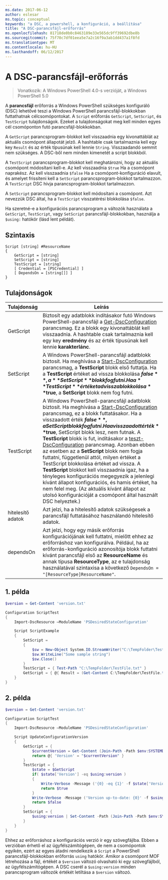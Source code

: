 ```yaml
---
ms.date: 2017-06-12
author: eslesar
ms.topic: conceptual
keywords: "a DSC, a powershell, a konfiguráció, a beállítása"
title: "A DSC-parancsfájl-erőforrás"
ms.openlocfilehash: 81718de0b0c8463189e33e565dc9ff39692dbe8b
ms.sourcegitcommit: 75f70c7df01eea5e7a2c16f9a3ab1dd437a1f8fd
ms.translationtype: MT
ms.contentlocale: hu-HU
ms.lasthandoff: 06/12/2017
---
```

# <a name="dsc-script-resource"></a>A DSC-parancsfájl-erőforrás

 
> Vonatkozik: A Windows PowerShell 4.0-s verzióját, a Windows PowerShell 5.0

A **parancsfájl** erőforrás a Windows PowerShell szükséges konfiguráló (DSC) lehetővé teszi a Windows PowerShell parancsfájl-blokkokban futtathatnak célcsomópontokat. A `Script` erőforrás `GetScript`, `SetScript`, és `TestScript` tulajdonságok. Ezeket a tulajdonságokat meg kell minden egyes cél csomóponton futó parancsfájl-blokkokban. 

A `GetScript` parancsprogram-blokkot kell visszaadnia egy kivonattáblát az aktuális csomópont állapotát jelző. A hashtable csak tartalmaznia kell egy key `Result` és az érték típusúnak kell lennie `String`. Visszaadandó semmit nem szükséges. A DSC-ből nem minden kimenetét a script blokkból.

A `TestScript` parancsprogram-blokkot kell meghatározni, hogy az aktuális csomópont módosítani kell-e. Az kell visszaadnia `$true` Ha a csomópont naprakész. Az kell visszaadnia `$false` Ha a csomópont-konfiguráció elavult, és amelyet frissíteni kell a `SetScript` parancsprogram-blokkot tartalmazzon. A `TestScript` DSC hívja parancsprogram-blokkot tartalmazzon.

A `SetScript` parancsprogram-blokkot kell módosítani a csomópont. Azt nevezzük DSC által, ha a `TestScript` visszatérési blokkolása `$false`.

Ha szeretné-e a konfigurációs parancsprogram a változók használata a `GetScript`, `TestScript`, vagy `SetScript` parancsfájl-blokkokban, használja a `$using:` hatókör (lásd lent példát).


## <a name="syntax"></a>Szintaxis

```
Script [string] #ResourceName
{
    GetScript = [string]
    SetScript = [string]
    TestScript = [string]
    [ Credential = [PSCredential] ]
    [ DependsOn = [string[]] ]
}
```

## <a name="properties"></a>Tulajdonságok

|  Tulajdonság  |  Leírás   | 
|---|---| 
| GetScript| Biztosít egy adatblokk indításakor futó Windows PowerShell-parancsfájl a [Get-DscConfiguration](https://technet.microsoft.com/en-us/library/dn407379.aspx) parancsmag. Ez a blokk egy kivonattáblát kell visszaadnia. A hashtable csak tartalmaznia kell egy key **eredmény** és az érték típusúnak kell lennie **karakterlánc**.| 
| SetScript| A Windows PowerShell-parancsfájl adatblokk biztosít. Ha meghívása a [Start-DscConfiguration](https://technet.microsoft.com/en-us/library/dn521623.aspx) parancsmag, a **TestScript** blokk első futtatja. Ha a **TestScript** értéket ad vissza blokkolása **$false**, a **SetScript** blokk fog futni. Ha a **TestScript** értéket ad vissza blokkolása **$true**, a **SetScript** blokk nem fog futni.| 
| TestScript| A Windows PowerShell-parancsfájl adatblokk biztosít. Ha meghívása a [Start-DscConfiguration](https://technet.microsoft.com/en-us/library/dn521623.aspx) parancsmag, ez a blokk futtatásakor. Ha a visszaadott érték **$false**, a SetScript blokk fog futni. Ha a visszaadott érték **$true**, SetScript blokk lesz, nem futnak. A **TestScript** blokk is fut, indításakor a [teszt-DscConfiguration](https://technet.microsoft.com/en-us/library/dn407382.aspx) parancsmag. Azonban ebben az esetben az a **SetScript** blokk nem fogja futtatni, függetlenül attól, milyen értéket a TestScript blokkolása értéket ad vissza. A **TestScript** blokkot kell visszaadnia igaz, ha a tényleges konfigurációs megegyezik a jelenlegi kívánt állapot konfigurációs, és hamis értéket, ha nem felel meg. (Az aktuális kívánt állapot az utolsó konfigurációját a csomópont által használt DSC helyeztek.)| 
| hitelesítő adatok| Azt jelzi, ha a hitelesítő adatok szükségesek a parancsfájl futtatásához használandó hitelesítő adatok.| 
| dependsOn| Azt jelzi, hogy egy másik erőforrás konfigurációjának kell futtatni, mielőtt ehhez az erőforráshoz van konfigurálva. Például, ha az erőforrás-konfiguráció azonosítója blokk futtatni kívánt parancsfájl első az **ResourceName** és annak típusa **ResourceType**, az e tulajdonság használatával szintaxisa a következő `DependsOn = "[ResourceType]ResourceName"`.

## <a name="example-1"></a>1. példa
```powershell
$version = Get-Content 'version.txt'

Configuration ScriptTest
{
    Import-DscResource –ModuleName 'PSDesiredStateConfiguration'

    Script ScriptExample
    {
        SetScript = 
        { 
            $sw = New-Object System.IO.StreamWriter("C:\TempFolder\TestFile.txt")
            $sw.WriteLine("Some sample string")
            $sw.Close()
        }
        TestScript = { Test-Path "C:\TempFolder\TestFile.txt" }
        GetScript = { @{ Result = (Get-Content C:\TempFolder\TestFile.txt) } }          
    }
}
```

## <a name="example-2"></a>2. példa
```powershell
$version = Get-Content 'version.txt'

Configuration ScriptTest
{
    Import-DscResource –ModuleName 'PSDesiredStateConfiguration'

    Script UpdateConfigurationVersion
    {
        GetScript = { 
            $currentVersion = Get-Content (Join-Path -Path $env:SYSTEMDRIVE -ChildPath 'version.txt')
            return @{ 'Version' = "$currentVersion" }
        }          
        TestScript = { 
            $state = $GetScript
            if( $state['Version'] -eq $using:version )
            {
                Write-Verbose -Message ('{0} -eq {1}' -f $state['Version'],$using:version)
                return $true
            }
            Write-Verbose -Message ('Version up-to-date: {0}' -f $using:version)
            return $false
        }
        SetScript = { 
            $using:version | Set-Content -Path (Join-Path -Path $env:SYSTEMDRIVE -ChildPath 'version.txt')
        }
    }
}
```

Ehhez az erőforráshoz a konfigurációs verzió ír egy szövegfájlba. Ebben a verzióban érhető el az ügyfélszámítógépen, de nem a csomópontok egyikén, ezért az egyes átadni rendelkezik a `Script` a PowerShell parancsfájl-blokkokban erőforrás `using` hatókör. Amikor a csomópont MOF létrehozása a fájl, értékét a `$version` változó olvasható ki egy szövegfájlból, az ügyfélszámítógépen. A DSC cserél a `$using:version` minden parancsprogram változók értékét letiltása a `$version` változó.


